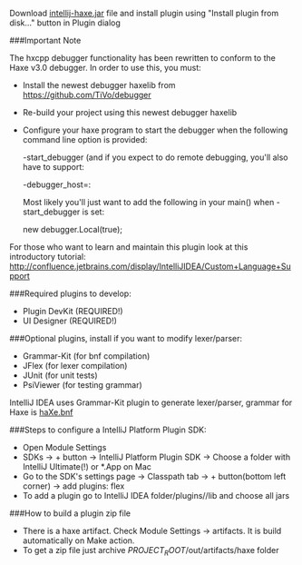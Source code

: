 Download [intellij-haxe.jar](https://github.com/eliasku/intellij-haxe/blob/master/intellij-haxe.jar?raw=true) file and install plugin using "Install plugin from disk..." button in Plugin dialog

###Important Note

The hxcpp debugger functionality has been rewritten to conform to the
Haxe v3.0 debugger.  In order to use this, you must:

- Install the newest debugger haxelib from https://github.com/TiVo/debugger
- Re-build your project using this newest debugger haxelib
- Configure your haxe program to start the debugger when the following
  command line option is provided:

  -start_debugger
  (and if you expect to do remote debugging, you'll also have to support:

  -debugger_host=<host>:<port>

  Most likely you'll just want to add the following in your main() when
  -start_debugger is set:

  new debugger.Local(true);


For those who want to learn and maintain this plugin look at this introductory tutorial:
http://confluence.jetbrains.com/display/IntelliJIDEA/Custom+Language+Support

###Required plugins to develop:
- Plugin DevKit (REQUIRED!)
- UI Designer (REQUIRED!)

###Optional plugins, install if you want to modify lexer/parser:
- Grammar-Kit (for bnf compilation)
- JFlex (for lexer compilation)
- JUnit (for unit tests)
- PsiViewer (for testing grammar)

IntelliJ IDEA uses Grammar-Kit plugin to generate lexer/parser, grammar for Haxe is [haXe.bnf](https://github.com/eliasku/intellij-haxe/blob/master/grammar/haxe.bnf)

###Steps to configure a IntelliJ Platform Plugin SDK:
- Open Module Settings
- SDKs -> + button -> IntelliJ Platform Plugin SDK -> Choose a folder with IntelliJ Ultimate(!) or *.App on Mac
- Go to the SDK's settings page -> Classpath tab -> + button(bottom left corner) -> add plugins: flex
- To add a plugin go to IntelliJ IDEA folder/plugins/<plugin-name>/lib and choose all jars

###How to build a plugin zip file
- There is a haxe artifact. Check Module Settings -> artifacts. It is build automatically on Make action.
- To get a zip file just archive $PROJECT_ROOT$/out/artifacts/haxe folder
